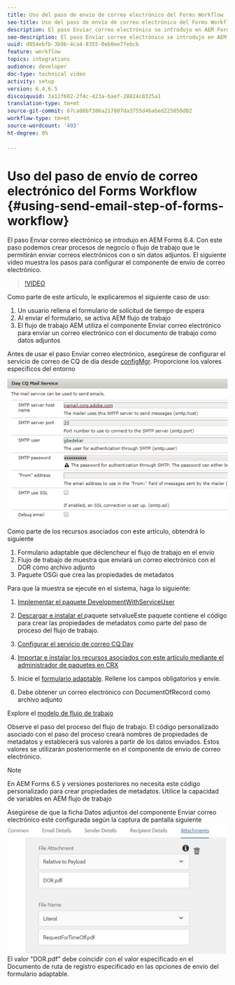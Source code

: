 ```yaml
---
title: Uso del paso de envío de correo electrónico del Forms Workflow
seo-title: Uso del paso de envío de correo electrónico del Forms Workflow
description: El paso Enviar correo electrónico se introdujo en AEM Forms 6.4. Con este paso podemos crear procesos de negocio o flujo de trabajo que le permitirán enviar correos electrónicos con o sin datos adjuntos. El siguiente vídeo recorre los pasos para configurar el componente de envío de correo electrónico
seo-description: El paso Enviar correo electrónico se introdujo en AEM Forms 6.4. Con este paso podemos crear procesos de negocio o flujo de trabajo que le permitirán enviar correos electrónicos con o sin datos adjuntos. El siguiente vídeo recorre los pasos para configurar el componente de envío de correo electrónico
uuid: d054ebfb-3b9b-4ca4-8355-0eb0ee7febcb
feature: workflow
topics: integrations
audience: developer
doc-type: technical video
activity: setup
version: 6.4,6.5
discoiquuid: 3a11f602-2f4c-423a-baef-28824c0325a1
translation-type: tm+mt
source-git-commit: 67ca08bf386a217807da3755d46abed225050d02
workflow-type: tm+mt
source-wordcount: '493'
ht-degree: 0%

---
```



# Uso del paso de envío de correo electrónico del Forms Workflow {#using-send-email-step-of-forms-workflow}

El paso Enviar correo electrónico se introdujo en AEM Forms 6.4. Con este paso podemos crear procesos de negocio o flujo de trabajo que le permitirán enviar correos electrónicos con o sin datos adjuntos. El siguiente vídeo muestra los pasos para configurar el componente de envío de correo electrónico.

>[!VIDEO](https://video.tv.adobe.com/v/21499/?quality=9&learn=on)

Como parte de este artículo, le explicaremos el siguiente caso de uso:

1. Un usuario rellena el formulario de solicitud de tiempo de espera
1. Al enviar el formulario, se activa AEM flujo de trabajo
1. El flujo de trabajo AEM utiliza el componente Enviar correo electrónico para enviar un correo electrónico con el documento de trabajo como datos adjuntos

Antes de usar el paso Enviar correo electrónico, asegúrese de configurar el servicio de correo de CQ de día desde [configMgr](http://localhost:4502/system/console/configMgr). Proporcione los valores específicos del entorno

![Configurar el servicio de correo CQ Day](assets/mailservice.png)

Como parte de los recursos asociados con este artículo, obtendrá lo siguiente

1. Formulario adaptable que déclencheur el flujo de trabajo en el envío
1. Flujo de trabajo de muestra que enviará un correo electrónico con el DOR como archivo adjunto
1. Paquete OSGi que crea las propiedades de metadatos

Para que la muestra se ejecute en el sistema, haga lo siguiente:

1. [Implementar el paquete DevelopmentWithServiceUser](/help/forms/assets/common-osgi-bundles/DevelopingWithServiceUser.jar)

1. [Descargar e instalar el ](/help/forms/assets/common-osgi-bundles/SetValueApp.core-1.0-SNAPSHOT.jar)paquete setvalueEste paquete contiene el código para crear las propiedades de metadatos como parte del paso de proceso del flujo de trabajo.
1. [Configurar el servicio de correo CQ Day](https://helpx.adobe.com/experience-manager/6-5/sites/administering/using/notification.html)
1. [Importar e instalar los recursos asociados con este artículo mediante el administrador de paquetes en CRX](assets/emaildoraemformskt.zip)
1. Inicie el [formulario adaptable](http://localhost:4502/content/dam/formsanddocuments/helpx/timeoffrequestform/jcr:content?wcmmode=disabled). Rellene los campos obligatorios y envíe.
1. Debe obtener un correo electrónico con DocumentOfRecord como archivo adjunto

Explore el [modelo de flujo de trabajo](http://localhost:4502/editor.html/conf/global/settings/workflow/models/emaildor.html)

Observe el paso del proceso del flujo de trabajo. El código personalizado asociado con el paso del proceso creará nombres de propiedades de metadatos y establecerá sus valores a partir de los datos enviados. Estos valores se utilizarán posteriormente en el componente de envío de correo electrónico.

>[!NOTE]
>
>En AEM Forms 6.5 y versiones posteriores no necesita este código personalizado para crear propiedades de metadatos. Utilice la capacidad de variables en AEM flujo de trabajo

Asegúrese de que la ficha Datos adjuntos del componente Enviar correo electrónico esté configurada según la captura de pantalla siguiente
![Ficha Enviar archivo adjunto de correo electrónico](assets/sendemailcomponentconfigure.jpg)El valor &quot;DOR.pdf&quot; debe coincidir con el valor especificado en el Documento de ruta de registro especificado en las opciones de envío del formulario adaptable.


